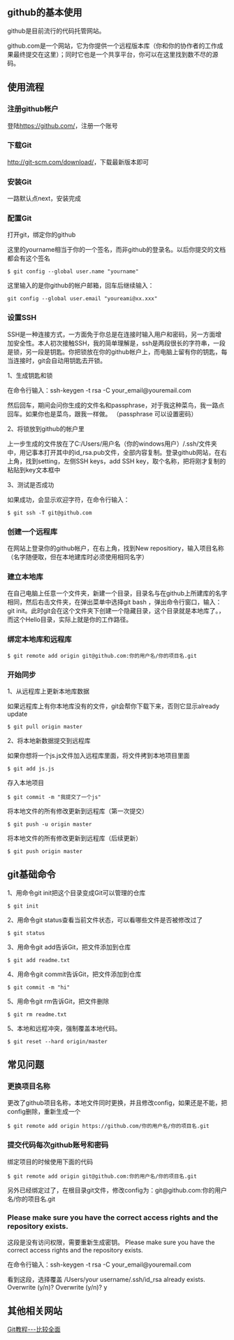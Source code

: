 <h2>github的基本使用</h2>
<p>github是目前流行的代码托管网站。</p>
<p>github.com是一个网站，它为你提供一个远程版本库（你和你的协作者的工作成果最终提交在这里）；同时它也是一个共享平台，你可以在这里找到数不尽的源码。</p>
<h2>使用流程</h2>
<h3>注册github帐户</h3>
<p>登陆<a href="https://github.com/" target="_blank">https://github.com/</a>，注册一个账号</p>
<h3>下载Git</h3>
<p><a href="http://git-scm.com/download/" target="_blank">http://git-scm.com/download/</a>，下载最新版本即可</p>
<h3>安装Git</h3>
<p>一路默认点next，安装完成</p>
<h3>配置Git</h3>
<p>打开git，绑定你的github</p>
<p>这里的yourname相当于你的一个签名，而非github的登录名。以后你提交的文档都会有这个签名</p>
<pre>
<code>$ git config --global user.name "yourname"</code>
</pre>
<p>这里输入的是你github的帐户邮箱，回车后继续输入：
<pre>
<code>git config --global user.email "youreami@xx.xxx"</code>
</pre>
<h3>设置SSH</h3>
<p>SSH是一种连接方式，一方面免于你总是在连接时输入用户和密码，另一方面增加安全性。本人初次接触SSH，我的简单理解是，ssh是两段很长的字符串，一段是锁，另一段是钥匙。你把锁放在你的github帐户上，而电脑上留有你的钥匙，每当连接时，git会自动用钥匙去开锁。</p>
<p>1、生成钥匙和锁 </p>
<p>在命令行输入：ssh-keygen -t rsa -C  your_email@youremail.com</p>
<p>然后回车，期间会问你生成的文件名和passphrase，对于我这种菜鸟，我一路点回车。如果你也是菜鸟，跟我一样做。 （passphrase 可以设置密码）</p>
<p>2、将锁放到github的帐户里</p>
<p>上一步生成的文件放在了C:/Users/用户名（你的windows用户）/.ssh/文件夹中，用记事本打开其中的id_rsa.pub文件，全部内容复制。登录github网站，在右上角，找到setting，左侧SSH keys，add SSH key，取个名称，把将刚才复制的粘贴到key文本框中</p>
<p>3、测试是否成功</p>
<p>如果成功，会显示欢迎字符，在命令行输入：</p>
<pre>
<code>$ git ssh -T git@github.com</code>
</pre>
<h3>创建一个远程库</h3>
<p>在网站上登录你的github帐户，在右上角，找到New repositiory，输入项目名称（名字随便取，但在本地建库时必须使用相同名字）</p>
<h3>建立本地库</h3>
<p>在自己电脑上任意一个文件夹，新建一个目录，目录名与在github上所建库的名字相同，然后右击文件夹，在弹出菜单中选择git bash ，弹出命令行窗口，输入：git init。此时git会在这个文件夹下创建一个隐藏目录，这个目录就是本地库了。，而这个Hello目录，实际上就是你的工作路径。</p>
<h3>绑定本地库和远程库</h3>
<pre>
<code>$ git remote add origin git@github.com:你的用户名/你的项目名.git</code>
</pre>
<h3>开始同步</h3>
<p>1、从远程库上更新本地库数据</p>
<p>如果远程库上有你本地库没有的文件，git会帮你下载下来，否则它显示already update</p>
<pre>
<code>$ git pull origin master</code>
</pre>
<p>2、将本地新数据提交到远程库</p>
<p></p>
<p>如果你想将一个js.js文件加入远程库里面，将文件拷到本地项目里面</p>
<pre>
<code>$ git add js.js</code>
</pre>
<p>存入本地项目</p>
<pre>
<code>$ git commit -m "我提交了一个js"</code>
</pre>
<p>将本地文件的所有修改更新到远程库（第一次提交）</p>
<pre>
<code>$ git push -u origin master</code>
</pre>
<p>将本地文件的所有修改更新到远程库（后续更新）</p>
<pre>
<code>$ git push origin master</code>
</pre>
<h2>git基础命令</h2>
<p>1、用命令git init把这个目录变成Git可以管理的仓库</p>
<pre>
<code>$ git init</code>
</pre>
<p>2、用命令git status查看当前文件状态，可以看哪些文件是否被修改过了</p>
<pre>
<code>$ git status</code>
</pre>
<p>3、用命令git add告诉Git，把文件添加到仓库</p>
<pre>
<code>$ git add readme.txt</code>
</pre>
<p>4、用命令git commit告诉Git，把文件添加到仓库</p>
<pre>
<code>$ git commit -m "hi"</code>
</pre>
<p>5、用命令git rm告诉Git，把文件删除</p>
<pre>
<code>$ git rm readme.txt</code>
</pre>
<p>5、本地和远程冲突，强制覆盖本地代码。</p>
<pre>
<code>$ git reset --hard origin/master</code>
</pre>
<h2>常见问题</h2>
<h3>更换项目名称</h3>
<p>更改了github项目名称，本地文件同时更换，并且修改config，如果还是不能，把config删除，重新生成一个</p>
<pre>
<code>$ git remote add origin https://github.com/你的用户名/你的项目名.git</code>
</pre>
<h3>提交代码每次github账号和密码</h3>
绑定项目的时候使用下面的代码
<pre>
<code>$ git remote add origin git@github.com:你的用户名/你的项目名.git</code>
</pre>
另外已经绑定过了，在根目录git文件，修改config为：git@github.com:你的用户名/你的项目名.git
<h3>Please make sure you have the correct access rights and the repository exists.</h3>
这段是没有访问权限，需要重新生成密钥。
Please make sure you have the correct access rights and the repository exists.
<p>在命令行输入：ssh-keygen -t rsa -C  your_email@youremail.com</p>
看到这段，选择覆盖
/Users/your username/.ssh/id_rsa already exists.
Overwrite (y/n)?
Overwrite (y/n)? y
<h2>其他相关网站</h2>
<p><a href="http://www.liaoxuefeng.com/wiki/0013739516305929606dd18361248578c67b8067c8c017b000">Git教程---比较全面</a></p>
